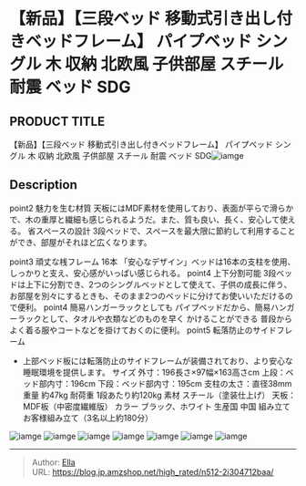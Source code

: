 # 【新品】【三段ベッド  移動式引き出し付きベッドフレーム】  パイプベッド シングル 木 収納 北欧風 子供部屋 スチール 耐震 ベッド SDG


## PRODUCT TITLE 

【新品】【三段ベッド  移動式引き出し付きベッドフレーム】  パイプベッド シングル 木 収納 北欧風 子供部屋 スチール 耐震 ベッド SDG![iamge](https://b2bfiles1.gigab2b.cn/image/wkseller/301/20230515_4f7cf32a19f3b391c28931bdae41a4ec.jpg)

## Description

point2
魅力を生む材質
天板にはMDF素材を使用しており、表面が平らで滑らかで、木の重厚と繊細も感じられるようだ。また、質も良い、長く、安心して使える。
省スペースの設計
3段ベッドで、スペースを最大限に節約して利用することができ、部屋がそれほど広くなります。
 
point3
頑丈な桟フレーム 16本
 「安心なデザイン」ベッドは16本の支柱を使用、しっかりと支え、安心感がいっぱい感じられる。
point4
上下分割可能
3段ベッドは上下に分割でき、2つのシングルベッドとして使えて、子供の成長に伴う、
お部屋を別々にするときも、そのまま2つのベッドに分けてお使いいただけるので便利。
point4
簡易ハンガーラックとしても
パイプベッドだから、簡易ハンガーラックとして、タオルや衣類などのものを早く
かけることができる
普段からよく着る服やコートなどを掛けておくのに便利。
point5
転落防止のサイドフレーム
 - 上部ベッド板には転落防止のサイドフレームが装備されており、より安心な睡眠環境を提供します。
サイズ 外寸：196長さ×97幅×163高さcm
上段：ベッド部内寸：196cm
下段：ベッド部内寸：195cm
支柱の太さ：直径38mm
重量 約47kg
耐荷重 1段あたり約120kg
素材 スチール（塗装仕上げ）
天板： MDF板（中密度繊維版）
カラー ブラック、ホワイト
生産国 中国
組み立て お客様組み立て（3名以上約180分）



![iamge](https://b2bfiles1.gigab2b.cn/image/wkseller/301/20230424_b02890480d726b6ffcf10eea5849621c.jpg)
![iamge](https://b2bfiles1.gigab2b.cn/image/wkseller/301/20230424_aa4e140d347ff4c519d774d426307687.jpg)
![iamge](https://b2bfiles1.gigab2b.cn/image/wkseller/301/20230424_3960acf4428a2d85ad38a8eb1a7657be.jpg)
![iamge](https://b2bfiles1.gigab2b.cn/image/wkseller/301/20230424_2ae3674bd90662cefe1d5e5d8f26b332.jpg)
![iamge](https://b2bfiles1.gigab2b.cn/image/wkseller/301/20230517_e9736a991ca1afbd67c47b36b8707fc4.jpg)
![iamge](nan)
![iamge](nan)


---

> Author: [Ella](https://blog.jp.amzshop.net/)  
> URL: https://blog.jp.amzshop.net/high_rated/n512-2i304712baa/  

